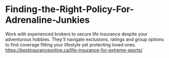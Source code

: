 # Finding-the-Right-Policy-For-Adrenaline-Junkies
Work with experienced brokers to secure life insurance despite your adventurous hobbies. They'll navigate exclusions, ratings and group options to find coverage fitting your lifestyle yet protecting loved ones.  https://bestinsuranceonline.ca/life-insurance-for-extreme-sports/
